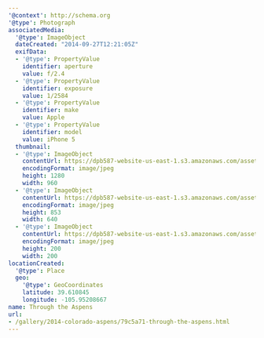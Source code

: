 ```yaml
---
'@context': http://schema.org
'@type': Photograph
associatedMedia:
  '@type': ImageObject
  dateCreated: "2014-09-27T12:21:05Z"
  exifData:
  - '@type': PropertyValue
    identifier: aperture
    value: f/2.4
  - '@type': PropertyValue
    identifier: exposure
    value: 1/2584
  - '@type': PropertyValue
    identifier: make
    value: Apple
  - '@type': PropertyValue
    identifier: model
    value: iPhone 5
  thumbnail:
  - '@type': ImageObject
    contentUrl: https://dpb587-website-us-east-1.s3.amazonaws.com/asset/gallery/2014-colorado-aspens/79c5a71-through-the-aspens~1280.jpg
    encodingFormat: image/jpeg
    height: 1280
    width: 960
  - '@type': ImageObject
    contentUrl: https://dpb587-website-us-east-1.s3.amazonaws.com/asset/gallery/2014-colorado-aspens/79c5a71-through-the-aspens~640w.jpg
    encodingFormat: image/jpeg
    height: 853
    width: 640
  - '@type': ImageObject
    contentUrl: https://dpb587-website-us-east-1.s3.amazonaws.com/asset/gallery/2014-colorado-aspens/79c5a71-through-the-aspens~200x200.jpg
    encodingFormat: image/jpeg
    height: 200
    width: 200
locationCreated:
  '@type': Place
  geo:
    '@type': GeoCoordinates
    latitude: 39.610845
    longitude: -105.95208667
name: Through the Aspens
url:
- /gallery/2014-colorado-aspens/79c5a71-through-the-aspens.html
---
```

